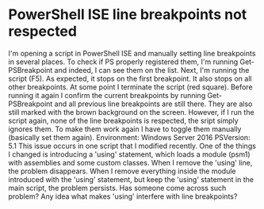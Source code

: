 
# PowerShell ISE line breakpoints not respected

I'm opening a script in PowerShell ISE and manually setting line breakpoints in several places.
To check if PS properly registered them, I'm running Get-PSBreakpoint and indeed, I can see them on the list.
Next, I'm running the script (F5). As expected, it stops on the first breakpoint. It also stops on all other breakpoints.
At some point I terminate the script (red square).
Before running it again I confirm the current breakpoints by running Get-PSBreakpoint and all previous line breakpoints are still there. They are also still marked with the brown background on the screen.
However, if I run the script again, none of the line breakpoints is respected, the sript simply ignores them. To make them work again I have to toggle them manually (basically set them again).
Environment:
Windows Server 2016
PSVersion: 5.1
This issue occurs in one script that I modified recently.
One of the things I changed is introducing a 'using' statement, which loads a module (psm1) with assemblies and some custom classes.
When I remove the 'using' line, the problem disappears.
When I remove everything inside the module introduced with the 'using' statement, but keep the 'using' statement in the main script, the problem persists.
Has someone come across such problem? Any idea what makes 'using' interfere with line breakpoints?

        